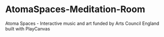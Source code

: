 # AtomaSpaces-Meditation-Room
 Atoma Spaces - Interactive music and art funded by Arts Council England built with PlayCanvas
